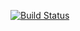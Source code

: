 [![Build Status](http://ci.sequenceiq.com/view/cloudbreak/job/cloudbreak-build-master/badge/icon)](http://ci.sequenceiq.com/view/cloudbreak/job/cloudbreak-build-master/)
